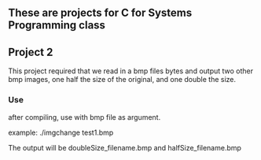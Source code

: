 ## These are projects for C for Systems Programming class

## Project 2
This project required that we read in a bmp files bytes and output two other bmp images, one half the size of the original, and one double the size.

### Use
after compiling, use with bmp file as argument.

example: ./imgchange test1.bmp

The output will be doubleSize_filename.bmp and halfSize_filename.bmp

